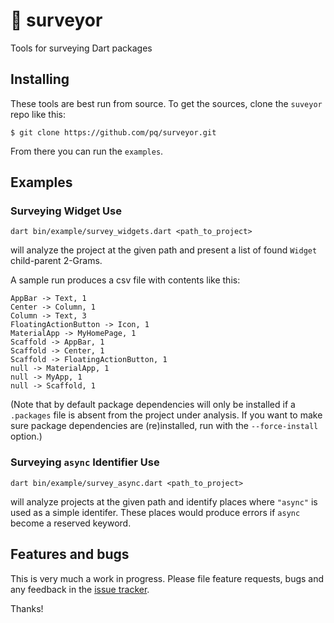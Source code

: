 # 📐 surveyor
Tools for surveying Dart packages

## Installing

These tools are best run from source.  To get the sources, clone the `suveyor` repo like this:

    $ git clone https://github.com/pq/surveyor.git

From there you can run the `examples`.

## Examples

### Surveying Widget Use

    dart bin/example/survey_widgets.dart <path_to_project>

will analyze the project at the given path and present a list of found `Widget` child-parent 2-Grams.

A sample run produces a csv file with contents like this:

```
AppBar -> Text, 1
Center -> Column, 1
Column -> Text, 3
FloatingActionButton -> Icon, 1
MaterialApp -> MyHomePage, 1
Scaffold -> AppBar, 1
Scaffold -> Center, 1
Scaffold -> FloatingActionButton, 1
null -> MaterialApp, 1
null -> MyApp, 1
null -> Scaffold, 1
```

(Note that by default package dependencies will only be installed if a `.packages` file is absent from the project under analysis.  If you want to make sure package dependencies are (re)installed, run with the `--force-install` option.)


### Surveying `async` Identifier Use

    dart bin/example/survey_async.dart <path_to_project>

will analyze projects at the given path and identify places where `"async"` is used as a simple identifer.  These places would produce errors if `async` become a reserved keyword.


## Features and bugs

This is very much a work in progress.  Please file feature requests, bugs and any feedback in the [issue tracker][tracker].

Thanks!

[tracker]: https://github.com/pq/surveyor/issues
